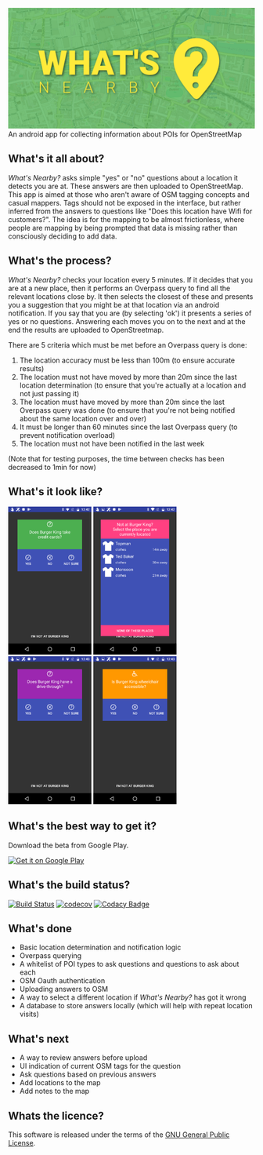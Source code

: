 ![What's Nearby](/res/feature.png)
An android app for collecting information about POIs for OpenStreetMap

## What's it all about?

*What's Nearby?* asks simple "yes" or "no" questions about a location it detects you are at.  These answers are then uploaded to OpenStreetMap.  This app is aimed at those who aren't aware of OSM tagging concepts and casual mappers. Tags should not be exposed in the interface, but rather inferred from the answers to questions like "Does this location have Wifi for customers?". The idea is for the mapping to be almost frictionless, where people are mapping by being prompted that data is missing rather than consciously deciding to add data.

## What's the process?
*What's Nearby?* checks your location every 5 minutes.  If it decides that you are at a new place, then it performs an Overpass query to find all the relevant locations close by.  It then selects the closest of these and presents you a suggestion that you might be at that location via an android notification.  If you say that you are (by selecting 'ok') it presents a series of yes or no questions.  Answering each moves you on to the next and at the end the results are uploaded to OpenStreetmap.

There are 5 criteria which must be met before an Overpass query is done:
1. The location accuracy must be less than 100m (to ensure accurate results)
2. The location must not have moved by more than 20m since the last location determination (to ensure that you're actually at a location and not just passing it)
3. The location must have moved by more than 20m since the last Overpass query was done (to ensure that you're not being notified about the same location over and over)
4. It must be longer than 60 minutes since the last Overpass query (to prevent notification overload)
5. The location must not have been notified in the last week

(Note that for testing purposes, the time between checks has been decreased to 1min for now)

## What's it look like?

<img src="/res/Screenshot1.png" width="170"/> <img src="/res/Screenshot2.png" width="170"/> <img src="/res/Screenshot3.png" width="170"/> <img src="/res/Screenshot4.png" width="170"/>

## What's the best way to get it?

Download the beta from Google Play.

[<img src="https://play.google.com/intl/en_us/badges/images/generic/en_badge_web_generic.png" alt="Get it on Google Play" height="80">](https://play.google.com/store/apps/details?id=com.teester.whatsnearby)

## What's the build status?

[![Build Status](https://travis-ci.org/Teester/Whats-Nearby.svg?branch=master)](https://travis-ci.org/Teester/Whats-Nearby) [![codecov](https://codecov.io/gh/Teester/Whats-Nearby/branch/master/graph/badge.svg)](https://codecov.io/gh/Teester/Whats-Nearby) [![Codacy Badge](https://api.codacy.com/project/badge/Grade/6635ff22c9b240f79c6472dfd66b594e)](https://www.codacy.com/app/Teester/Whats-Nearby?utm_source=github.com&amp;utm_medium=referral&amp;utm_content=Teester/Whats-Nearby&amp;utm_campaign=Badge_Grade)

## What's done
- Basic location determination and notification logic
- Overpass querying
- A whitelist of POI types to ask questions and questions to ask about each
- OSM Oauth authentication
- Uploading answers to OSM
- A way to select a different location if *What's Nearby?* has got it wrong
- A database to store answers locally (which will help with repeat location visits)

## What's next
- A way to review answers before upload
- UI indication of current OSM tags for the question
- Ask questions based on previous answers
- Add locations to the map
- Add notes to the map

## Whats the licence?
This software is released under the terms of the [GNU General Public License](http://www.gnu.org/licenses/gpl-3.0.html).